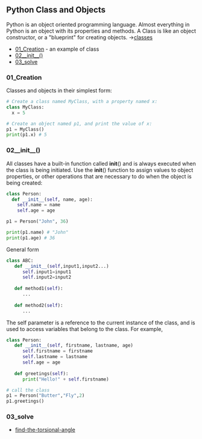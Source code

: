 ## Python Class and Objects
Python is an object oriented programming language. Almost everything in Python is an object with its properties and methods. A Class is like an object constructor, or a "blueprint" for creating objects. ->[classes](https://docs.python.org/3/tutorial/classes.html)
- [01_Creation](https://github.com/krystinli/code_snippet_collection/blob/master/class_objects.md#01_creation) - an example of class
- [02__init__()]()
- [03_solve]()

### 01_Creation
Classes and objects in their simplest form:
```python
# Create a class named MyClass, with a property named x:
class MyClass:
  x = 5

# Create an object named p1, and print the value of x:
p1 = MyClass()
print(p1.x) # 5
```

### 02__init__()
All classes have a built-in function called __init__() and is always executed when the class is being initiated. Use the __init__() function to assign values to object properties, or other operations that are necessary to do when the object is being created:
```python
class Person:
  def __init__(self, name, age):
    self.name = name
    self.age = age

p1 = Person("John", 36)

print(p1.name) # "John"
print(p1.age) # 36
```

General form 
```python
class ABC:
   def __init__(self,input1,input2...)
      self.input1=input1
      self.input2=input2
   
   def method1(self):
      ...
   
   def method2(self):
      ...
```

The self parameter is a reference to the current instance of the class, and is used to access variables that belong to the class. For example, 
```python
class Person:
   def __init__(self, firstname, lastname, age)
      self.firstname = firstname
      self.lastname = lastname
      self.age = age
   
   def greetings(self):
      print("Hello!" + self.firstname)

# call the class
p1 = Person("Butter","Fly",2)
p1.greetings()
```

### 03_solve
- [find-the-torsional-angle](https://www.hackerrank.com/challenges/class-2-find-the-torsional-angle/problem)
